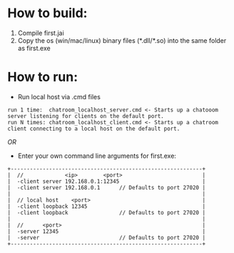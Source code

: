 How to build:
=============

1) Compile first.jai
2) Copy the os (win/mac/linux) binary files (\*.dll/\*.so) into the same folder as first.exe

How to run:
===========

* Run local host via .cmd files

```
run 1 time:  chatroom_localhost_server.cmd <- Starts up a chatooom server listening for clients on the default port.
run N times: chatroom_localhost_client.cmd <- Starts up a chatroom client connecting to a local host on the default port.
```

*OR*

* Enter your own command line arguments for first.exe:
```
+------------------------------------------------------------+
|  //             <ip>        <port>                         |
|  -client server 192.168.0.1:12345                          |
|  -client server 192.168.0.1      // Defaults to port 27020 |
|                                                            |
|  // local host    <port>                                   |
|  -client loopback 12345                                    |
|  -client loopback                // Defaults to port 27020 |
|                                                            |
|  //      <port>                                            |
|  -server 12345                                             |
|  -server                         // Defaults to port 27020 |
+------------------------------------------------------------+
```